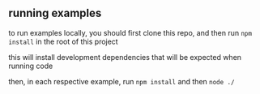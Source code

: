 ## running examples

to run examples locally, you should first clone this repo, and then run `npm install` in the root of this project

this will install development dependencies that will be expected when running code

then, in each respective example, run `npm install` and then `node ./`
